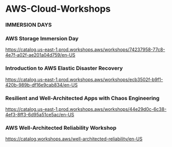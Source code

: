 # AWS-Cloud-Workshops

### IMMERSION DAYS

### AWS Storage Immersion Day

https://catalog.us-east-1.prod.workshops.aws/workshops/74237958-77c8-4e7f-a02f-ae201a04d759/en-US

### Introduction to AWS Elastic Disaster Recovery

https://catalog.us-east-1.prod.workshops.aws/workshops/ecb3502f-b9f1-420b-989b-df16e9cab834/en-US

### Resilient and Well-Architected Apps with Chaos Engineering

https://catalog.us-east-1.prod.workshops.aws/workshops/44e29d0c-6c38-4ef3-8ff3-6d95a51ce5ac/en-US

### AWS Well-Architected Reliability Workshop

https://catalog.workshops.aws/well-architected-reliability/en-US
